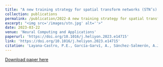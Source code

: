 ```yaml
---
title: "A new training strategy for spatial transform networks (STN’s)."
collection: publications
permalink: /publication/2022-A new training strategy for spatial transform networks
excerpt: "<img src='/images/stn.jpg' alt=''>"
date: 2023-03-22
venue: 'Neural Computing and Applications'
paperurl: 'https://doi.org/10.1016/j.heliyon.2023.e14715'
link: 'https://doi.org/10.1016/j.heliyon.2023.e14715'
citation: 'Layana‑Castro, P.E., García‑Garví, A., Sánchez‑Salmerón, A.J., (2022). &quot;A new training strategy for spatial transform networks (STN’s).&quot; <i>Neural Computing and Applications</i>. 9(4).'
---
```

[Download paper here](https://doi.org/10.1016/j.heliyon.2023.e14715)

<!-- Recommended citation: Your Name, You. (2009). "Paper Title Number 1." <i>Journal 1</i>. 1(1). -->
